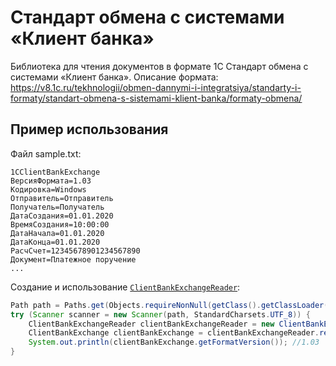 # Стандарт обмена с системами «Клиент банка»

Библиотека для чтения документов в формате 1С Стандарт обмена с системами «Клиент банка». Описание
формата: https://v8.1c.ru/tekhnologii/obmen-dannymi-i-integratsiya/standarty-i-formaty/standart-obmena-s-sistemami-klient-banka/formaty-obmena/

## Пример использования

Файл sample.txt:

```
1CClientBankExchange
ВерсияФормата=1.03
Кодировка=Windows
Отправитель=Отправитель
Получатель=Получатель
ДатаСоздания=01.01.2020
ВремяСоздания=10:00:00
ДатаНачала=01.01.2020
ДатаКонца=01.01.2020
РасчСчет=12345678901234567890
Документ=Платежное поручение
...
```

Создание и использование [`ClientBankExchangeReader`](https://github.com/Xini1/client-bank-exchange/blob/master/src/main/java/ru/standard1c/reader/ClientBankExchangeReader.java):

```java
Path path = Paths.get(Objects.requireNonNull(getClass().getClassLoader().getResource("sample.txt")).toURI());
try (Scanner scanner = new Scanner(path, StandardCharsets.UTF_8)) {
    ClientBankExchangeReader clientBankExchangeReader = new ClientBankExchangeReader();
    ClientBankExchange clientBankExchange = clientBankExchangeReader.read(new ScannerAttributeSource(scanner));
    System.out.println(clientBankExchange.getFormatVersion()); //1.03
}
```